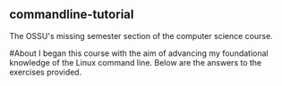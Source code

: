 ## commandline-tutorial
The OSSU's missing semester section of the computer science course.

#About
I began this course with the aim of advancing my foundational knowledge of the Linux command line. Below are the answers to the exercises provided.
